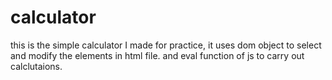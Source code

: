 # calculator
this is the simple calculator I made for practice, it uses dom object to select and modify the elements in html file. and eval function of js to carry out calclutaions.

